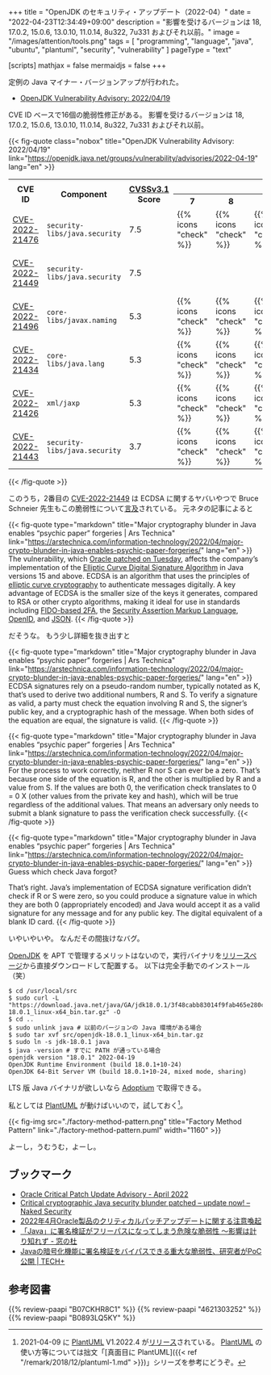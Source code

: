 +++
title = "OpenJDK のセキュリティ・アップデート（2022-04）"
date =  "2022-04-23T12:34:49+09:00"
description = "影響を受けるバージョンは 18, 17.0.2, 15.0.6, 13.0.10, 11.0.14, 8u322, 7u331 およびそれ以前。"
image = "/images/attention/tools.png"
tags  = [ "programming", "language", "java", "ubuntu", "plantuml", "security", "vulnerability" ]
pageType = "text"

[scripts]
  mathjax = false
  mermaidjs = false
+++

定例の Java マイナー・バージョンアップが行われた。

- [OpenJDK Vulnerability Advisory: 2022/04/19](https://openjdk.java.net/groups/vulnerability/advisories/2022-04-19)

CVE ID ベースで16個の脆弱性修正がある。
影響を受けるバージョンは 18, 17.0.2, 15.0.6, 13.0.10, 11.0.14, 8u322, 7u331 およびそれ以前。

{{< fig-quote class="nobox" title="OpenJDK Vulnerability Advisory: 2022/04/19" link="https://openjdk.java.net/groups/vulnerability/advisories/2022-04-19" lang="en" >}}
<table class="risk-matrix center smaller" summary="Risk matrix">
<tr>
<th rowspan="2">CVE ID</th>
<th rowspan="2">Component</th>
<th rowspan="2"><a href="https://www.first.org/cvss/">CVSSv3.1</a><br>Score</th>
<th colspan="7">Affects ...</th>
</tr>
<tr>
<th>7</th>
<th>8</th>
<th>11</th>
<th>13</th>
<th>15</th>
<th>17</th>
<th>18</th>
</tr>

<tr>
<td style="text-align:left;"><a href="https://nvd.nist.gov/vuln/detail/CVE-2022-21476">CVE-2022-21476</a></td>
<td style="text-align:left;"><code>security-libs/java.security</code></td>
<td>7.5</td>
<td>{{% icons "check" %}}</td>
<td>{{% icons "check" %}}</td>
<td>{{% icons "check" %}}</td>
<td>{{% icons "check" %}}</td>
<td>{{% icons "check" %}}</td>
<td>{{% icons "check" %}}</td>
<td></td>
</tr>

<tr>
<td style="text-align:left;"><a href="https://nvd.nist.gov/vuln/detail/CVE-2022-21449">CVE-2022-21449</a></td>
<td style="text-align:left;"><code>security-libs/java.security</code></td>
<td>7.5</td>
<td></td>
<td></td>
<td></td>
<td></td>
<td>{{% icons "check" %}}</td>
<td>{{% icons "check" %}}</td>
<td>{{% icons "check" %}}</td>
</tr>

<tr>
<td style="text-align:left;"><a href="https://nvd.nist.gov/vuln/detail/CVE-2022-21496">CVE-2022-21496</a></td>
<td style="text-align:left;"><code>core-libs/javax.naming</code></td>
<td>5.3</td>
<td>{{% icons "check" %}}</td>
<td>{{% icons "check" %}}</td>
<td>{{% icons "check" %}}</td>
<td>{{% icons "check" %}}</td>
<td>{{% icons "check" %}}</td>
<td>{{% icons "check" %}}</td>
<td>{{% icons "check" %}}</td>
</tr>

<tr>
<td style="text-align:left;"><a href="https://nvd.nist.gov/vuln/detail/CVE-2022-21434">CVE-2022-21434</a></td>
<td style="text-align:left;"><code>core-libs/java.lang</code></td>
<td>5.3</td>
<td>{{% icons "check" %}}</td>
<td>{{% icons "check" %}}</td>
<td>{{% icons "check" %}}</td>
<td>{{% icons "check" %}}</td>
<td>{{% icons "check" %}}</td>
<td>{{% icons "check" %}}</td>
<td>{{% icons "check" %}}</td>
</tr>

<tr>
<td style="text-align:left;"><a href="https://nvd.nist.gov/vuln/detail/CVE-2022-21426">CVE-2022-21426</a></td>
<td style="text-align:left;"><code>xml/jaxp</code></td>
<td>5.3</td>
<td>{{% icons "check" %}}</td>
<td>{{% icons "check" %}}</td>
<td>{{% icons "check" %}}</td>
<td>{{% icons "check" %}}</td>
<td>{{% icons "check" %}}</td>
<td>{{% icons "check" %}}</td>
<td>{{% icons "check" %}}</td>
</tr>

<tr>
<td style="text-align:left;"><a href="https://nvd.nist.gov/vuln/detail/CVE-2022-21443">CVE-2022-21443</a></td>
<td style="text-align:left;"><code>security-libs/java.security</code></td>
<td>3.7</td>
<td>{{% icons "check" %}}</td>
<td>{{% icons "check" %}}</td>
<td>{{% icons "check" %}}</td>
<td>{{% icons "check" %}}</td>
<td>{{% icons "check" %}}</td>
<td>{{% icons "check" %}}</td>
<td>{{% icons "check" %}}</td>
</tr>

</table>
{{< /fig-quote >}}

このうち，2番目の [CVE-2022-21449](https://nvd.nist.gov/vuln/detail/CVE-2022-21449) は ECDSA に関するヤバいやつで
Bruce Schneier 先生もこの脆弱性について[言及](https://www.schneier.com/blog/archives/2022/04/java-cryptography-implementation-mistake-allows-digital-signature-forgeries.html "Java Cryptography Implementation Mistake Allows Digital-Signature Forgeries - Schneier on Security")されている。
元ネタの記事によると

{{< fig-quote type="markdown" title="Major cryptography blunder in Java enables “psychic paper” forgeries | Ars Technica" link="https://arstechnica.com/information-technology/2022/04/major-crypto-blunder-in-java-enables-psychic-paper-forgeries/" lang="en" >}}
The vulnerability, which [Oracle patched on Tuesday](https://www.oracle.com/security-alerts/cpuapr2022.html), affects the company’s implementation of the [Elliptic Curve Digital Signature Algorithm](https://en.wikipedia.org/wiki/Elliptic_Curve_Digital_Signature_Algorithm) in Java versions 15 and above. ECDSA is an algorithm that uses the principles of [elliptic curve cryptography](https://arstechnica.com/information-technology/2013/10/a-relatively-easy-to-understand-primer-on-elliptic-curve-cryptography/) to authenticate messages digitally. A key advantage of ECDSA is the smaller size of the keys it generates, compared to RSA or other crypto algorithms, making it ideal for use in standards including [FIDO-based 2FA](https://arstechnica.com/information-technology/2020/07/apple-has-finally-embraced-key-based-2fa-so-should-you/), the [Security Assertion Markup Language](https://en.wikipedia.org/wiki/Security_Assertion_Markup_Language), [OpenID](https://en.wikipedia.org/wiki/OpenID#OpenID_Connect_(OIDC)), and [JSON](https://tools.ietf.org/html/rfc7519).
{{< /fig-quote >}}

だそうな。
もう少し詳細を抜き出すと

{{< fig-quote type="markdown" title="Major cryptography blunder in Java enables “psychic paper” forgeries | Ars Technica" link="https://arstechnica.com/information-technology/2022/04/major-crypto-blunder-in-java-enables-psychic-paper-forgeries/" lang="en" >}}
ECDSA signatures rely on a pseudo-random number, typically notated as K, that’s used to derive two additional numbers, R and S. To verify a signature as valid, a party must check the equation involving R and S, the signer’s public key, and a cryptographic hash of the message. When both sides of the equation are equal, the signature is valid.
{{< /fig-quote >}}

{{< fig-quote type="markdown" title="Major cryptography blunder in Java enables “psychic paper” forgeries | Ars Technica" link="https://arstechnica.com/information-technology/2022/04/major-crypto-blunder-in-java-enables-psychic-paper-forgeries/" lang="en" >}}
For the process to work correctly, neither R nor S can ever be a zero. That’s because one side of the equation is R, and the other is multiplied by R and a value from S. If the values are both 0, the verification check translates to 0 = 0 X (other values from the private key and hash), which will be true regardless of the additional values. That means an adversary only needs to submit a blank signature to pass the verification check successfully.
{{< /fig-quote >}}

{{< fig-quote type="markdown" title="Major cryptography blunder in Java enables “psychic paper” forgeries | Ars Technica" link="https://arstechnica.com/information-technology/2022/04/major-crypto-blunder-in-java-enables-psychic-paper-forgeries/" lang="en" >}}
Guess which check Java forgot?

That’s right. Java’s implementation of ECDSA signature verification didn’t check if R or S were zero, so you could produce a signature value in which they are both 0 (appropriately encoded) and Java would accept it as a valid signature for any message and for any public key. The digital equivalent of a blank ID card.
{{< /fig-quote >}}

いやいやいや。
なんだその間抜けなバグ。

[OpenJDK] を APT で管理するメリットはないので，実行バイナリを[リリースページ](https://jdk.java.net/18/)から直接ダウンロードして配置する。
以下は完全手動でのインストール（笑）

```text
$ cd /usr/local/src
$ sudo curl -L "https://download.java.net/java/GA/jdk18.0.1/3f48cabb83014f9fab465e280ccf630b/10/GPL/openjdk-18.0.1_linux-x64_bin.tar.gz" -O
$ cd ..
$ sudo unlink java # 以前のバージョンの Java 環境がある場合
$ sudo tar xvf src/openjdk-18.0.1_linux-x64_bin.tar.gz
$ sudo ln -s jdk-18.0.1 java
$ java -version # すでに PATH が通っている場合
openjdk version "18.0.1" 2022-04-19
OpenJDK Runtime Environment (build 18.0.1+10-24)
OpenJDK 64-Bit Server VM (build 18.0.1+10-24, mixed mode, sharing)
```

LTS 版 Java バイナリが欲しいなら [Adoptium](https://adoptium.net/) で取得できる。

私としては [PlantUML] が動けばいいので，試しておく[^puml1]。

[^puml1]: 2021-04-09 に [PlantUML] V1.2022.4 が[リリース](http://plantuml.com/changes)されている。 [PlantUML] の使い方等については拙文「[真面目に PlantUML]({{< ref "/remark/2018/12/plantuml-1.md" >}})」シリーズを参考にどうぞ。

{{< fig-img src="./factory-method-pattern.png" title="Factory Method Pattern" link="./factory-method-pattern.puml" width="1160" >}}

よーし，うむうむ，よーし。

## ブックマーク

- [Oracle Critical Patch Update Advisory - April 2022](https://www.oracle.com/security-alerts/cpuapr2022.html)
- [Critical cryptographic Java security blunder patched – update now! – Naked Security](https://nakedsecurity.sophos.com/2022/04/20/critical-cryptographic-java-security-blunder-patched-update-now/)
- [2022年4月Oracle製品のクリティカルパッチアップデートに関する注意喚起](https://www.jpcert.or.jp/at/2022/at220012.html)
- [「Java」に署名検証がフリーパスになってしまう危険な脆弱性 ～影響は計り知れず - 窓の杜](https://forest.watch.impress.co.jp/docs/news/1404535.html)
- [Javaの暗号化機能に署名検証をバイパスできる重大な脆弱性、研究者がPoC公開 | TECH+](https://news.mynavi.jp/techplus/article/20220425-2329686/)

[OpenJDK]: http://openjdk.java.net/
[Adoptium]: https://adoptium.net/
[Ubuntu]: https://www.ubuntu.com/ "The leading operating system for PCs, IoT devices, servers and the cloud | Ubuntu"
[PlantUML]: http://plantuml.com/ "Open-source tool that uses simple textual descriptions to draw UML diagrams."

## 参考図書

{{% review-paapi "B07CKHR8C1" %}} <!-- Spring Data JPAプログラミング入門 -->
{{% review-paapi "4621303252" %}} <!-- Effective Java 第3版 -->
{{% review-paapi "B0893LQ5KY" %}} <!-- Spring Boot 2 入門 -->
